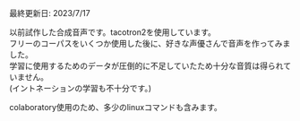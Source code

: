 最終更新日: 2023/7/17

以前試作した合成音声です。tacotron2を使用しています。<br>
フリーのコーパスをいくつか使用した後に、好きな声優さんで音声を作ってみました。<br>
学習に使用するためのデータが圧倒的に不足していたため十分な音質は得られていません。<br>
(イントネーションの学習も不十分です。)<br>

colaboratory使用のため、多少のlinuxコマンドも含みます。
